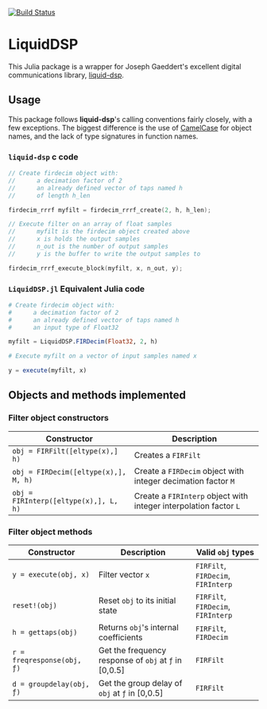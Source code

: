[![Build Status](https://travis-ci.org/JayKickliter/LiquidDSP.jl.svg?branch=master)](https://travis-ci.org/JayKickliter/LiquidDSP.jl)

# LiquidDSP

This Julia package is a wrapper for Joseph Gaeddert's excellent digital communications library, [liquid-dsp](https://github.com/jgaeddert/liquid-dsp).

## Usage

This package follows **liquid-dsp**'s calling conventions fairly closely, with a few exceptions. The biggest difference is the use of [CamelCase](http://en.wikipedia.org/wiki/CamelCase) for object names, and the lack of type signatures in function names.

### `liquid-dsp` c code

```c
// Create firdecim object with:
//      a decimation factor of 2
//      an already defined vector of taps named h
//      of length h_len

firdecim_rrrf myfilt = firdecim_rrrf_create(2, h, h_len);

// Execute filter on an array of float samples
//      myfilt is the firdecim object created above
//      x is holds the output samples
//      n_out is the number of output samples
//      y is the buffer to write the output samples to

firdecim_rrrf_execute_block(myfilt, x, n_out, y);
```

### `LiquidDSP.jl` Equivalent Julia code

```Julia
# Create firdecim object with:
#      a decimation factor of 2
#      an already defined vector of taps named h
#      an input type of Float32

myfilt = LiquidDSP.FIRDecim(Float32, 2, h)

# Execute myfilt on a vector of input samples named x

y = execute(myfilt, x)
```

## Objects and methods implemented

### Filter object constructors

| Constructor | Description |
|--------|-------------|
| `obj = FIRFilt([eltype(x),] h)` | Creates a `FIRFilt` |
| `obj = FIRDecim([eltype(x),], M, h)` | Create a `FIRDecim` object with integer decimation factor `M`  |
| `obj = FIRInterp([eltype(x),], L, h)` | Create a `FIRInterp` object with integer interpolation factor `L` |

### Filter object methods

| Constructor | Description | Valid `obj` types |
|--------|-------------|-------------|
| `y = execute(obj, x)` | Filter vector `x` | `FIRFilt`, `FIRDecim`, `FIRInterp` |
| `reset!(obj)` | Reset `obj` to its initial state | `FIRFilt`, `FIRDecim`, `FIRInterp` |
| `h = gettaps(obj)` | Returns `obj`'s internal coefficients | `FIRFilt`, `FIRDecim` |
| `r = freqresponse(obj, ƒ)` | Get the frequency response of `obj` at `ƒ` in [0,0.5] | `FIRFilt` |
| `d = groupdelay(obj, ƒ)` | Get the group delay of `obj` at `ƒ` in [0,0.5] | `FIRFilt` |
